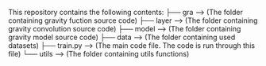 This repository contains the following contents:
├── gra                           --> (The folder containing gravity fuction source code)
├── layer                         --> (The folder containing gravity convolution source code)
├── model                         --> (The folder containing gravity model source code)
├── data                          --> (The folder containing used datasets)
├── train.py                      --> (The main code file. The code is run through this file)
└── utils                         --> (The folder containing utils functions)
